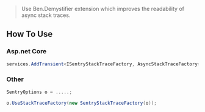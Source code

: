 > Use Ben.Demystifier extension which improves the readability of async stack traces.

## How To Use

### Asp.net Core

``` C#
services.AddTransient<ISentryStackTraceFactory, AsyncStackTraceFactory>();
```

### Other

``` C#
SentryOptions o = .....;

o.UseStackTraceFactory(new SentryStackTraceFactory(o));
```
